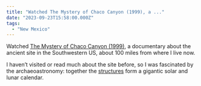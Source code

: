 ```yaml
---
title: "Watched The Mystery of Chaco Canyon (1999), a ..."
date: "2023-09-23T15:58:00.000Z"
tags: 
  - "New Mexico"
---
```


Watched [The Mystery of Chaco Canyon (1999)](https://m.imdb.com/title/tt0273858/?ref_=nv_sr_srsg_0_tt_3_nm_2_q_chaco%2520canyon), a documentary about the ancient site in the Southwestern US, about 100 miles from where I live now.

I haven’t visited or read much about the site before, so I was fascinated by the archaeoastronomy: together the [structures](https://en.wikipedia.org/wiki/Chaco_Culture_National_Historical_Park) form a gigantic solar and lunar calendar.
